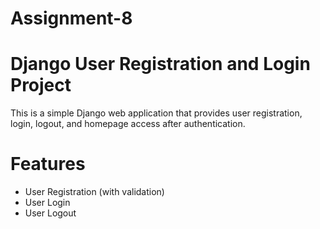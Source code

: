 # Assignment-8
# Django User Registration and Login Project
This is a simple Django web application that provides user registration, login, logout, and homepage access after authentication.

# Features
- User Registration (with validation)
- User Login
- User Logout
